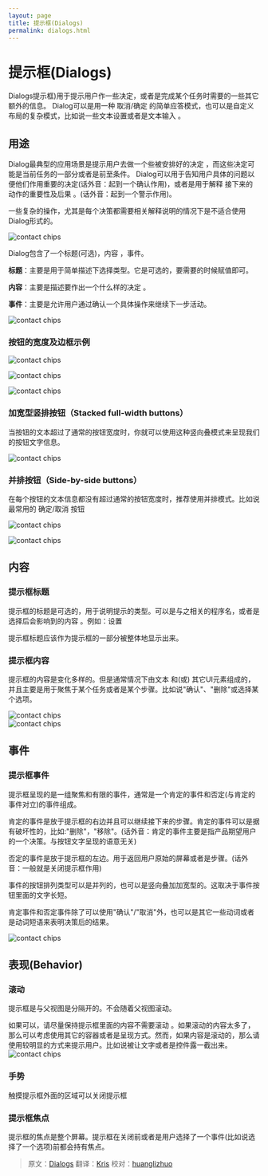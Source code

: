 ```yaml
---
layout: page
title: 提示框(Dialogs)
permalink: dialogs.html
---
```


# 提示框(Dialogs)


Dialogs提示框)用于提示用户作一些决定，或者是完成某个任务时需要的一些其它额外的信息。 Dialog可以是用一种 取消/确定 的简单应答模式，也可以是自定义布局的复杂模式，比如说一些文本设置或者是文本输入 。

## 用途

Dialog最典型的应用场景是提示用户去做一个些被安排好的决定 ，而这些决定可能是当前任务的一部分或者是前至条件。 Dialog可以用于告知用户具体的问题以便他们作用重要的决定(话外音：起到一个确认作用)，或者是用于解释
接下来的动作的重要性及后果 。(话外音：起到一个警示作用)。


一些复杂的操作，尤其是每个决策都需要相关解释说明的情况下是不适合使用Dialog形式的。


![contact chips](images/components-dialogs-usage-dialog_03_large_mdpi.png)    


Dialog包含了一个标题(可选)，内容 ，事件。

**标题**：主要是用于简单描述下选择类型。它是可选的，要需要的时候赋值即可。

**内容**：主要是描述要作出一个什么样的决定 。

**事件**：主要是允许用户通过确认一个具体操作来继续下一步活动。


![contact chips](images/components-dialogs-usage-dialogs_07_large_mdpi.png)    

### 按钮的宽度及边框示例

![contact chips](images/components-buttons-buttonsindialogs_large_mdpi.png)    

![contact chips](images/components-dialogs-usage-dialogs_07a_large_mdpi.png)    

![contact chips](images/components-dialogs-usage-dialogs_07b_large_mdpi.png)    


### 加宽型竖排按钮（Stacked full-width buttons）


当按钮的文本超过了通常的按钮宽度时，你就可以使用这种竖向叠模式来呈现我们的按钮文字信息。

![contact chips](images/components-dialogs-usage-stackedfullwidthbuttonsa_large_mdpi.png)    



### 并排按钮（Side-by-side buttons）
在每个按钮的文本信息都没有超过通常的按钮宽度时，推荐使用并排模式。比如说最常用的 确定/取消 按钮 

![contact chips](images/components-dialogs-usage-sidebysidebuttonsa_large_mdpi.png)    

![contact chips](images/components-dialogs-usage-sidebysidebuttonsb_large_mdpi.png)    



## 内容

### 提示框标题
提示框的标题是可选的，用于说明提示的类型。可以是与之相关的程序名，或者是选择后会影响到的内容 。例如：设置

提示框标题应该作为提示框的一部分被整体地显示出来。


### 提示框内容

提示框的内容是变化多样的。但是通常情况下由文本 和(或) 其它UI元素组成的，并且主要是用于聚焦于某个任务或者是某个步骤。比如说"确认"、"删除"或选择某个选项。

![contact chips](images/components-dialogs-content-dialogs_03a_large_mdpi.png)    
![contact chips](images/components-dialogs-content-dialogs_03b_large_mdpi.png)    



## 事件

### 提示框事件

提示框呈现的是一组聚焦和有限的事件，通常是一个肯定的事件和否定(与肯定的事件对立)的事件组成。

肯定的事件是放于提示框的右边并且可以继续接下来的步骤。肯定的事件可以是据有破坏性的，比如:"删除"，"移除"。(话外音：肯定的事件主要是指产品期望用户的一个决策。与按钮文字呈现的语意无关)

否定的事件是放于提示框的左边。用于返回用户原始的屏幕或者是步骤。(话外音：一般就是关闭提示框作用)

事件的按钮排列类型可以是并列的，也可以是竖向叠加加宽型的。这取决于事件按钮里面的文字长短。


肯定事件和否定事件除了可以使用"确认"/"取消"外，也可以是其它一些动词或者是动词短语来表明决策后的结果。

![contact chips](images/components-dialogs-actions-dialogs_11_large_mdpi.png)    



## 表现(Behavior)

### 滚动


提示框是与父视图是分隔开的。不会随着父视图滚动。


如果可以，请尽量保持提示框里面的内容不需要滚动 。如果滚动的内容太多了，那么可以考虑使用其它的容器或者是呈现方式。然而，如果内容是滚动的，那么请使用较明显的方式来提示用户。比如说被让文字或者是控件露一截出来。
![contact chips](images/components-dialogs-behavior-dialogs_12_large_mdpi.png)    

### 手势


触摸提示框外面的区域可以关闭提示框 


### 提示框焦点
 
 提示框的焦点是整个屏幕。提示框在关闭前或者是用户选择了一个事件(比如说选择了一个选项)前都会持有焦点。

> 原文：[Dialogs](http://www.google.com/design/spec/components/dialogs.html)  翻译：[Kris](https://github.com/krislq)  校对：[huanglizhuo](https://github.com/huanglizhuo)
